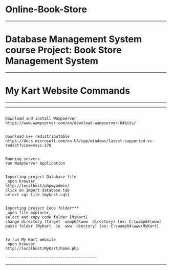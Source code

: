 # Online-Book-Store

*******************************************************************************
#   Database Management System course Project: Book Store Management System   #
*******************************************************************************
#   My Kart Website Commands   #
********************************

----------------------------------------
````````````````````````````````````````

Download and install WampServer
https://www.wampserver.com/en/download-wampserver-64bits/


Download C++ redistributable
https://docs.microsoft.com/en-US/cpp/windows/latest-supported-vc-redist?view=msvc-170


Running servers
run WampServer Application


Importing project Database file
_open browser_
http://localhost/phpmyadmin/
click on Import database tab 
select sql file [mykart.sql]


Importing project Code folder***
_open file explorer_
select and copy code folder [MyKart]
change directory (target  wamp64\www  directory) [ex: C:\wamp64\www]
paste folder (MyKart  in  www  diectory) [ex: C:\wamp64\www\MyKart]


To run My Kart website
_open browser_
http://localhost/MyKart/home.php

----------------------------------------
````````````````````````````````````````

****************************************************************************************************
